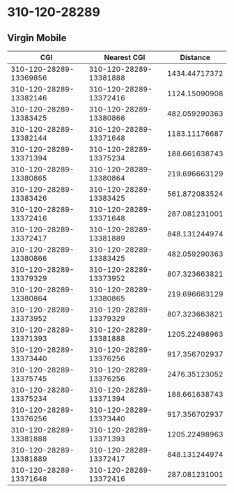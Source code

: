 # 310-120-28289
## Virgin Mobile


| CGI | Nearest CGI | Distance |
|-----|-------------|----------|
| 310-120-28289-13369856 | 310-120-28289-13381888 | 1434.44717372 |
| 310-120-28289-13382146 | 310-120-28289-13372416 | 1124.15090908 |
| 310-120-28289-13383425 | 310-120-28289-13380866 | 482.059290363 |
| 310-120-28289-13382144 | 310-120-28289-13371648 | 1183.11176687 |
| 310-120-28289-13371394 | 310-120-28289-13375234 | 188.661638743 |
| 310-120-28289-13380865 | 310-120-28289-13380864 | 219.696663129 |
| 310-120-28289-13383426 | 310-120-28289-13383425 | 561.872083524 |
| 310-120-28289-13372416 | 310-120-28289-13371648 | 287.081231001 |
| 310-120-28289-13372417 | 310-120-28289-13381889 | 848.131244974 |
| 310-120-28289-13380866 | 310-120-28289-13383425 | 482.059290363 |
| 310-120-28289-13379329 | 310-120-28289-13373952 | 807.323663821 |
| 310-120-28289-13380864 | 310-120-28289-13380865 | 219.696663129 |
| 310-120-28289-13373952 | 310-120-28289-13379329 | 807.323663821 |
| 310-120-28289-13371393 | 310-120-28289-13381888 | 1205.22498963 |
| 310-120-28289-13373440 | 310-120-28289-13376256 | 917.356702937 |
| 310-120-28289-13375745 | 310-120-28289-13376256 | 2476.35123052 |
| 310-120-28289-13375234 | 310-120-28289-13371394 | 188.661638743 |
| 310-120-28289-13376256 | 310-120-28289-13373440 | 917.356702937 |
| 310-120-28289-13381888 | 310-120-28289-13371393 | 1205.22498963 |
| 310-120-28289-13381889 | 310-120-28289-13372417 | 848.131244974 |
| 310-120-28289-13371648 | 310-120-28289-13372416 | 287.081231001 |
